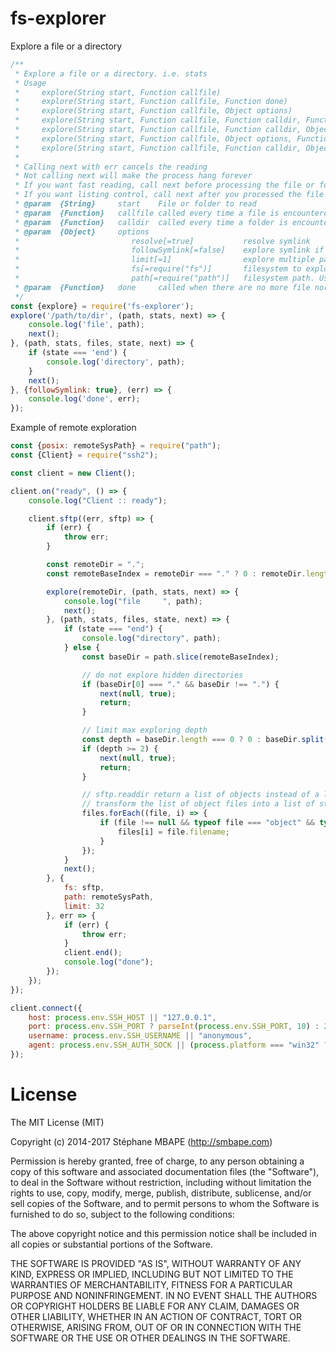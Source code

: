 # fs-explorer

Explore a file or a directory

```javascript
/**
 * Explore a file or a directory. i.e. stats
 * Usage
 *     explore(String start, Function callfile)
 *     explore(String start, Function callfile, Function done)
 *     explore(String start, Function callfile, Object options)
 *     explore(String start, Function callfile, Function calldir, Function done)
 *     explore(String start, Function callfile, Function calldir, Object options)
 *     explore(String start, Function callfile, Object options, Function done)
 *     explore(String start, Function callfile, Function calldir, Object options, Function done)
 *
 * Calling next with err cancels the reading
 * Not calling next will make the process hang forever
 * If you want fast reading, call next before processing the file or folder
 * If you want listing control, call next after you processed the file or folder
 * @param  {String}     start    File or folder to read
 * @param  {Function}   callfile called every time a file is encountered with (path, stats, next)
 * @param  {Function}   calldir  called every time a folder is encountered with (path, stats, files, 'begin|end', next). To skip folder, call next(null, true) on begin
 * @param  {Object}     options
 *                         resolve[=true]           resolve symlink
 *                         followSymlink[=false]    explore symlink if directory
 *                         limit[=1]                explore multiple paths at time, thus reducing exploration time
 *                         fs[=require("fs")]       filesystem to explore
 *                         path[=require("path")]   filesystem path. Usually one of {posix, win32} = require("path")
 * @param  {Function}   done     called when there are no more file nor folders to read
 */
const {explore} = require('fs-explorer');
explore('/path/to/dir', (path, stats, next) => {
    console.log('file', path);
    next();
}, (path, stats, files, state, next) => {
    if (state === 'end') {
        console.log('directory', path);
    }
    next();
}, {followSymlink: true}, (err) => {
    console.log('done', err);
});
```

Example of remote exploration

```javascript
const {posix: remoteSysPath} = require("path");
const {Client} = require("ssh2");

const client = new Client();

client.on("ready", () => {
    console.log("Client :: ready");

    client.sftp((err, sftp) => {
        if (err) {
            throw err;
        }

        const remoteDir = ".";
        const remoteBaseIndex = remoteDir === "." ? 0 : remoteDir.length + 1;

        explore(remoteDir, (path, stats, next) => {
            console.log("file     ", path);
            next();
        }, (path, stats, files, state, next) => {
            if (state === "end") {
                console.log("directory", path);
            } else {
                const baseDir = path.slice(remoteBaseIndex);

                // do not explore hidden directories
                if (baseDir[0] === "." && baseDir !== ".") {
                    next(null, true);
                    return;
                }

                // limit max exploring depth
                const depth = baseDir.length === 0 ? 0 : baseDir.split(remoteSysPath.sep).length;
                if (depth >= 2) {
                    next(null, true);
                    return;
                }

                // sftp.readdir return a list of objects instead of a list of string as expected by fs-explorer
                // transform the list of object files into a list of string
                files.forEach((file, i) => {
                    if (file !== null && typeof file === "object" && typeof file.filename === "string") {
                        files[i] = file.filename;
                    }
                });
            }
            next();
        }, {
            fs: sftp,
            path: remoteSysPath,
            limit: 32
        }, err => {
            if (err) {
                throw err;
            }
            client.end();
            console.log("done");
        });
    });
});

client.connect({
    host: process.env.SSH_HOST || "127.0.0.1",
    port: process.env.SSH_PORT ? parseInt(process.env.SSH_PORT, 10) : 22,
    username: process.env.SSH_USERNAME || "anonymous",
    agent: process.env.SSH_AUTH_SOCK || (process.platform === "win32" ? "pageant" : undefined),
});
```

# License

The MIT License (MIT)

Copyright (c) 2014-2017 Stéphane MBAPE (http://smbape.com)

Permission is hereby granted, free of charge, to any person obtaining a copy
of this software and associated documentation files (the "Software"), to deal
in the Software without restriction, including without limitation the rights
to use, copy, modify, merge, publish, distribute, sublicense, and/or sell
copies of the Software, and to permit persons to whom the Software is
furnished to do so, subject to the following conditions:

The above copyright notice and this permission notice shall be included in all
copies or substantial portions of the Software.

THE SOFTWARE IS PROVIDED "AS IS", WITHOUT WARRANTY OF ANY KIND, EXPRESS OR
IMPLIED, INCLUDING BUT NOT LIMITED TO THE WARRANTIES OF MERCHANTABILITY,
FITNESS FOR A PARTICULAR PURPOSE AND NONINFRINGEMENT. IN NO EVENT SHALL THE
AUTHORS OR COPYRIGHT HOLDERS BE LIABLE FOR ANY CLAIM, DAMAGES OR OTHER
LIABILITY, WHETHER IN AN ACTION OF CONTRACT, TORT OR OTHERWISE, ARISING FROM,
OUT OF OR IN CONNECTION WITH THE SOFTWARE OR THE USE OR OTHER DEALINGS IN THE
SOFTWARE.
